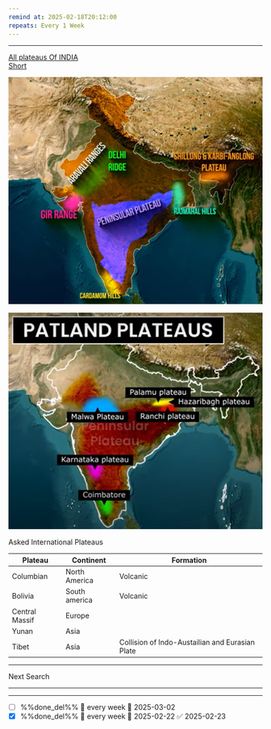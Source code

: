 ```yaml
---
remind at: 2025-02-18T20:12:00
repeats: Every 1 Week
---
```

---
[All plateaus Of INDIA](https://www.youtube.com/watch?v=xWcZXfO13MU)  
[Short](https://youtube.com/shorts/tWCJRU6FPQM?si=VRcExiICCJB02QUF)  

![IndianPlateaus](../../Images/IndianPlateaus.png)

![PlatlandPlateaus](Images/PlatlandPlateaus.png)

Asked International Plateaus

|Plateau|Continent|Formation|
|--|--|--|
|Columbian|North America|Volcanic|
|Bolivia|South america|Volcanic|
|Central Massif|Europe|
|Yunan|Asia|
|Tibet|Asia|Collision of Indo-Austailian and Eurasian Plate|


---
Next Search

---
---
- [ ] %%done_del%% 🔁 every week 📅 2025-03-02
- [x] %%done_del%% 🔁 every week 📅 2025-02-22 ✅ 2025-02-23